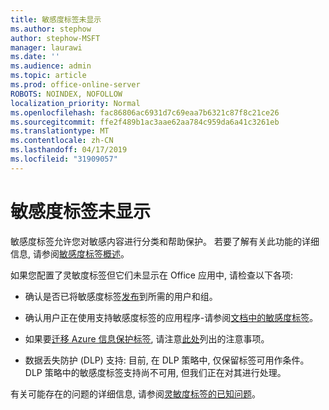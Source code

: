 ```yaml
---
title: 敏感度标签未显示
ms.author: stephow
author: stephow-MSFT
manager: laurawi
ms.date: ''
ms.audience: admin
ms.topic: article
ms.prod: office-online-server
ROBOTS: NOINDEX, NOFOLLOW
localization_priority: Normal
ms.openlocfilehash: fac86806ac6931d7c69eaa7b6321c87f8c21ce26
ms.sourcegitcommit: ffe2f489b1ac3aae62aa784c959da6a41c3261eb
ms.translationtype: MT
ms.contentlocale: zh-CN
ms.lasthandoff: 04/17/2019
ms.locfileid: "31909057"
---
```

# <a name="sensitivity-labels-not-appearing"></a>敏感度标签未显示

敏感度标签允许您对敏感内容进行分类和帮助保护。 若要了解有关此功能的详细信息, 请参阅[敏感度标签概述](https://docs.microsoft.com/en-us/office365/securitycompliance/sensitivity-labels)。

如果您配置了灵敏度标签但它们未显示在 Office 应用中, 请检查以下各项:

- 确认是否已将敏感度标签[发布](https://docs.microsoft.com/en-us/Office365/SecurityCompliance/sensitivity-labels#what-label-policies-can-do)到所需的用户和组。

- 确认用户正在使用支持敏感度标签的应用程序-请参阅[文档中的敏感度标签](https://support.office.com/en-us/article/apply-sensitivity-labels-to-your-documents-and-email-within-office-2f96e7cd-d5a4-403b-8bd7-4cc636bae0f9?ad=US&ui=en-US&rs=en-US#bkmk_whereavailable)。
 
 
- 如果要[迁移 Azure 信息保护标签](https://docs.microsoft.com/en-us/azure/information-protection/configure-policy-migrate-labels), 请注意[此处](https://docs.microsoft.com/en-us/azure/information-protection/configure-policy-migrate-labels#considerations-for-unified-labels)列出的注意事项。

- 数据丢失防护 (DLP) 支持: 目前, 在 DLP 策略中, 仅保留标签可用作条件。  DLP 策略中的敏感度标签支持尚不可用, 但我们正在对其进行处理。

有关可能存在的问题的详细信息, 请参阅[灵敏度标签的已知问题](https://support.office.com/en-us/article/known-issues-with-sensitivity-labels-in-office-b169d687-2bbd-4e21-a440-7da1b2743edc?ui=en-US&rs=en-US&ad=US)。